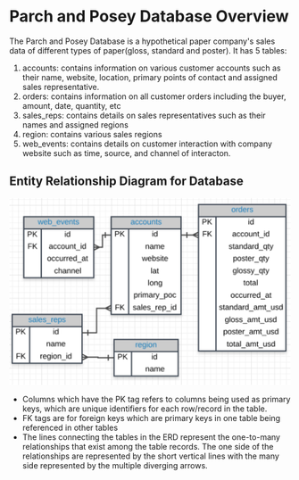 # Parch and Posey Database Overview
The Parch and Posey Database is a hypothetical paper company's sales data of different types of paper(gloss, standard and poster). It has 5 tables:

1. accounts: contains information on various customer accounts such as their name, website, location, primary points of contact and assigned sales representative.
2. orders: contains information on all customer orders including the buyer, amount, date, quantity, etc
3. sales_reps: contains details on sales representatives such as their names and assigned regions
4. region: contains various sales regions
5. web_events: contains details on customer interaction with company website such as time, source, and channel of interacton.

## Entity Relationship Diagram for Database
![](imgs\erd.png)

- Columns which have the PK tag refers to columns being used as primary keys, which are unique identifiers for each row/record in the table.
- FK tags are for foreign keys which are primary keys in one table being referenced in other tables
- The lines connecting the tables in the ERD represent the one-to-many relationships that exist among the table records. The one side of the relationships are represented by the short vertical lines with the many side represented by the multiple diverging arrows.